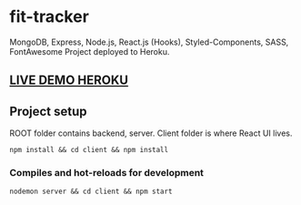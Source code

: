 # fit-tracker

MongoDB, Express, Node.js, React.js (Hooks), Styled-Components, SASS, FontAwesome
Project deployed to Heroku.

## [LIVE DEMO HEROKU](https://fit-tracker-mrf.herokuapp.com/)

## Project setup

ROOT folder contains backend, server. 
Client folder is where React UI lives.

```
npm install && cd client && npm install
```

### Compiles and hot-reloads for development
```
nodemon server && cd client && npm start
```
